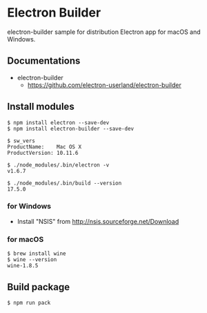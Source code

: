 # Electron Builder

electron-builder sample for distribution Electron app for macOS and Windows.

## Documentations

* electron-builder
  * https://github.com/electron-userland/electron-builder


## Install modules
```
$ npm install electron --save-dev
$ npm install electron-builder --save-dev
```

```
$ sw_vers
ProductName:	Mac OS X
ProductVersion:	10.11.6

$ ./node_modules/.bin/electron -v
v1.6.7

$ ./node_modules/.bin/build --version
17.5.0
```

### for Windows
* Install "NSIS" from http://nsis.sourceforge.net/Download

### for macOS
```
$ brew install wine
$ wine --version
wine-1.8.5
```

## Build package
```
$ npm run pack
```
